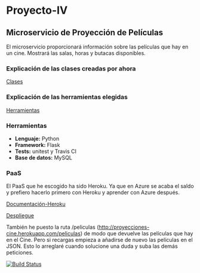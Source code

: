 # Proyecto-IV

## Microservicio de Proyección de Películas

El microservicio proporcionará información sobre las películas que hay en un cine. Mostrará las salas, horas y butacas disponibles.

### Explicación de las clases creadas por ahora
[Clases](https://tonimr.github.io/Proyecto-IV/doc/Clases)

### Explicación de las herramientas elegidas
[Herramientas](https://tonimr.github.io/Proyecto-IV/doc/Herramientas)

### Herramientas
- **Lenguaje:** Python
- **Framework:** Flask
- **Tests:** unitest y Travis CI
- **Base de datos:** MySQL

### PaaS
El PaaS que he escogido ha sido Heroku. Ya que en Azure se acaba el saldo y prefiero hacerlo primero con Heroku y aprender con Azure después.  

[Documentación-Heroku](https://github.com/toniMR/Proyecto-IV/blob/master/doc/ConfiguracionHeroku.md)  

[Despliegue](http://proyecciones-cine.herokuapp.com/)  

También he puesto la ruta /peliculas (http://proyecciones-cine.herokuapp.com/peliculas) de modo que devuelve las películas que hay en el Cine. Pero si recargas empieza a añadirse de nuevo las películas en el JSON. Esto lo arreglaré cuando solucione una duda y suba las demás peticiones.  


[![Build Status](https://travis-ci.org/toniMR/Proyecto-IV.svg?branch=master)](https://travis-ci.org/toniMR/Proyecto-IV)
